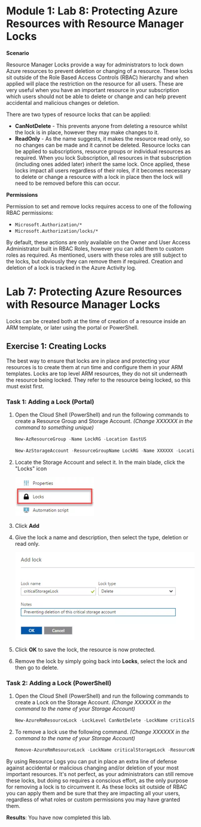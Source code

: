 # Module 1: Lab 8: Protecting Azure Resources with Resource Manager Locks


**Scenario**

Resource Manager Locks provide a way for administrators to lock down Azure resources to prevent deletion or changing of a resource. These locks sit outside of the Role Based Access Controls (RBAC) hierarchy and when applied will place the restriction on the resource for all users. These are very useful when you have an important resource in your subscription which users should not be able to delete or change and can help prevent accidental and malicious changes or deletion.

There are two types of resource locks that can be applied:

 - **CanNotDelete** - This prevents anyone from deleting a resource whilst the lock is in place, however they may make changes to it.
 - **ReadOnly** - As the name suggests, it makes the resource read only, so no changes can be made and it cannot be deleted.
Resource locks can be applied to subscriptions, resource groups or individual resources as required. When you lock Subscription, all resources in that subscription (including ones added later) inherit the same lock. Once applied, these locks impact all users regardless of their roles, if it becomes necessary to delete or change a resource with a lock in place then the lock will need to be removed before this can occur.

**Permissions**

Permission to set and remove locks requires access to one of the following RBAC permissions:

- `Microsoft.Authorization/*`
- `Microsoft.Authorization/locks/*`

By default, these actions are only available on the Owner and User Access Administrator built in RBAC Roles, however you can add them to custom roles as required. As mentioned, users with these roles are still subject to the locks, but obviously they can remove them if required. Creation and deletion of a lock is tracked in the Azure Activity log.




# Lab 7: Protecting Azure Resources with Resource Manager Locks


Locks can be created both at the time of creation of a resource inside an ARM template, or later using the portal or PowerShell.


## Exercise 1: Creating Locks


The best way to ensure that locks are in place and protecting your resources is to create them at run time and configure them in your ARM templates. Locks are top level ARM resources, they do not sit underneath the resource being locked. They refer to the resource being locked, so this must exist first. 


### Task 1: Adding a Lock (Portal)

1.  Open the Cloud Shell (PowerShell) and run the following commands to create a Resource Group and Storage Account.  _(Change XXXXXX in the command to something unique)_

     ```powershell
    New-AzResourceGroup -Name LockRG -Location EastUS
     ```
    
     ```powershell
    New-AzStorageAccount -ResourceGroupName LockRG -Name XXXXXX -Location  EastUS -SkuName Standard_LRS -Kind StorageV2 
     ```

1.  Locate the Storage Account and select it. In the main blade, click the "Locks" icon

     ![Screenshot](../Media/Module-1/1adf9f0b-8325-40ce-a763-94008b9c63ae.png)


1.  Click **Add**

1.  Give the lock a name and description, then select the type, deletion or read only.

     ![Screenshot](../Media/Module-1/511e54e3-c876-454e-9a3d-e2896fcc990d.png)


1.  Click **OK** to save the lock, the resource is now protected.

1.  Remove the lock by simply going back into **Locks**, select the lock and then go to delete.

### Task 2: Adding a Lock (PowerShell)

1.  Open the Cloud Shell (PowerShell) and run the following commands to create a Lock on the Storage Account. _(Change XXXXXX in the command to the name of your Storage Account)_

     ```powershell
    New-AzureRmResourceLock -LockLevel CanNotDelete -LockName criticalStorageLock -ResourceName XXXXXX  -ResourceType Microsoft.Storage/storageAccounts -ResourceGroupName LockRG
     ```

1.  To remove a lock use the following command. _(Change XXXXXX in the command to the name of your Storage Account)_

     ```powershell
    Remove-AzureRmResourceLock -LockName criticalStorageLock -ResourceName  XXXXX -ResourceGroupName LockRG -ResourceType Microsoft.Storage/storageAccounts
     ```


By using Resource Logs you can put in place an extra line of defense against accidental or malicious changing and/or deletion of your most important resources. It's not perfect, as your administrators can still remove these locks, but doing so requires a conscious effort, as the only purpose for removing a lock is to circumvent it. As these locks sit outside of RBAC you can apply them and be sure that they are impacting all your users, regardless of what roles or custom permissions you may have granted them.



**Results**: You have now completed this lab.
